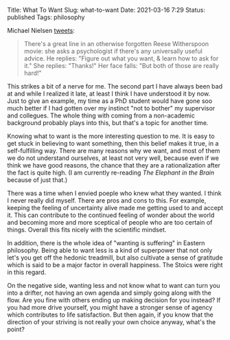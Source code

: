 Title: What To Want
Slug: what-to-want
Date: 2021-03-16 7:29
Status: published
Tags: philosophy

Michael Nielsen [tweets](https://twitter.com/michael_nielsen/status/1371688337811992578):

> There's a great line in an otherwise forgotten Reese Witherspoon movie: she
> asks a psychologist if there's any universally useful advice. He replies:
> "Figure out what you want, & learn how to ask for it." She replies: "Thanks!"
> Her face falls: "But both of those are really hard!"

This strikes a bit of a nerve for me. The second part I have always been bad at
and while I realized it late, at least I think I have understood it by now. Just
to give an example, my time as a PhD student would have gone soo much better
if I had gotten over my instinct "not to bother" my supervisor and collegues.
The whole thing with coming from a non-academic background probably plays into
this, but that's a topic for another time.

Knowing what to want is the more interesting question to me. It is easy to get stuck
in believing to want something, then this belief makes it true, in a self-fulfilling
way. There are many reasons why we want, and most of them we do not understand
ourselves, at least not very well, because even if we think we have good reasons,
the chance that they are a rationalization after the fact is quite high. (I am
currently re-reading _The Elephant in the Brain_ because of just that.)

There was a time when I envied poeple who knew what they wanted.  I think I
never really did myself. There are pros and cons to this. For example, keeping
the feeling of uncertainty alive made me getting used to and accept it.
This can contribute to the continued feeling of wonder about the world and
becoming more and more sceptical of people who are too certain of things.
Overall this fits nicely with the scientific mindset.

In addition, there is the whole idea of "wanting is suffering" in Eastern
philosophy. Being able to want less is a kind of superpower that not only
let's you get off the hedonic treadmill, but also cultivate a sense of gratitude
which is said to be a major factor in overall happiness. The Stoics were
right in this regard.

On the negative side, wanting less and not know what to want
can turn you into a drifter, not having an own
agenda and simply going along with the flow. Are you fine with others
ending up making decision for you instead? If you had more drive yourself, 
you might have a stronger sense of agency which contributes to life
satisfaction. But then again, if you know that the direction of your striving
is not really your own choice anyway, what's the point?
